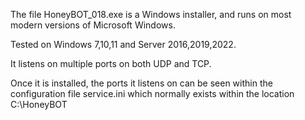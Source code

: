 The file HoneyBOT_018.exe is a Windows installer, and runs on most modern versions of Microsoft Windows.

Tested on Windows 7,10,11 and Server 2016,2019,2022.

It listens on multiple ports on both UDP and TCP.

Once it is installed, the ports it listens on can be seen within the configuration file service.ini which normally exists within the location C:\HoneyBOT
